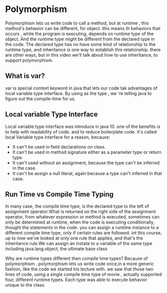 # Polymorphism

Polymorphism lets us write code to call a method, but at runtime , this method's behavior can be different, for object. this means th behaviors that occurs , while the program is executing, depends on runtime type of the object. And the runtime type might be different from the declared type in the code. The declared type has no have some kind of relationship to the runtime type, and inheritance is one way to establish this relationship. there are other ways, but in this video we'll talk about how to use inheritance, to support polymorphism. 

## What is var? 
var is special context keyword in java that lets our code tak advantages of local variable type interface. By using as the type , we 're telling java to figure out the compile-time for us.

## Local variable Type Interface 

Local variable type interface was introduce in java 10. one of the benefits is to help with readability of code. and to reduce boilerplate code. it's called local Variable type interface for a reason, because:

- It can't be used in field declarations on class.
- It can't be used in method signature either as a parameter type or return type.
- It can't used without an assignment, because the type can't be inferred in the case.
- It can't be assign a null literal, again because a type can't inferred in that case.

## Run Time vs Compile Time Typing 

In many case, the compile time type, is the declared type to the left of assignment operator.What is returned on the right side of the assignment operator, from whatever expression or method is executed, sometimes can only be determined at runtime, when the code is executing conditionally, thought the statements in the code. you can assign a runtime instance to a different compile time type, only if certain rules are followed. int this course, up to now we've looked at only one rule that applies, and that's the inheritance rule.We can assign an instate to a variable of the same type including java.lang.object, the ultimate base class


Why are runtime types different then compile time types? Because of polymorphism . polymorphism lets us write code once,in a more generic fashion, like the code we started his lecture with. we saw that those two lines of code, using a single compile time type of movie , actually supported four, different runtime types. Each type was able to execute behavior unique to the class.  